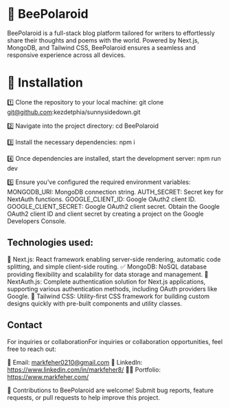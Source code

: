 # 🐝 BeePolaroid

BeePolaroid is a full-stack blog platform tailored for writers to effortlessly share their thoughts and poems with the world. Powered by Next.js, MongoDB, and Tailwind CSS, BeePolaroid ensures a seamless and responsive experience across all devices.

# 🚀 Installation 

1️⃣ Clone the repository to your local machine:
    git clone git@github.com:kezdetphia/sunnysidedown.git

2️⃣ Navigate into the project directory:
    cd BeePolaroid

3️⃣ Install the necessary dependencies:
    npm i

4️⃣ Once dependencies are installed, start the development server:
    npm run dev

5️⃣ Ensure you've configured the required environment variables:
    MONGODB_URI: MongoDB connection string.
    AUTH_SECRET: Secret key for NextAuth functions.
    GOOGLE_CLIENT_ID: Google OAuth2 client ID.
    GOOGLE_CLIENT_SECRET: Google OAuth2 client secret.
    Obtain the Google OAuth2 client ID and client secret by creating a project on the Google Developers Console.

## Technologies used:

💪 Next.js: React framework enabling server-side rendering, automatic code splitting, and simple client-side routing.
✅ MongoDB: NoSQL database providing flexibility and scalability for data storage and management.
🔐 NextAuth.js: Complete authentication solution for Next.js applications, supporting various authentication methods, including OAuth providers like Google.
💅 Tailwind CSS: Utility-first CSS framework for building custom designs quickly with pre-built components and utility classes.


## Contact
For inquiries or collaborationFor inquiries or collaboration opportunities, feel free to reach out:

📧 Email: markfeher0210@gmail.com
🔗 LinkedIn: https://www.linkedin.com/in/markfeher8/
👨‍💻 Portfolio: https://www.markfeher.com/


🤝 Contributions to BeePolaroid are welcome! Submit bug reports, feature requests, or pull requests to help improve this project.